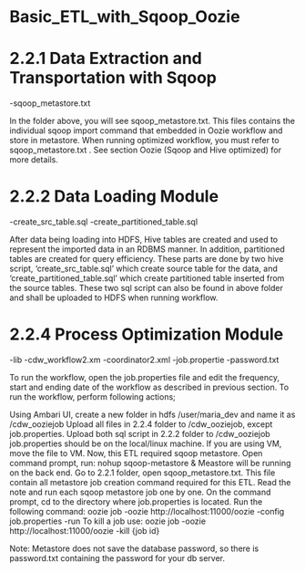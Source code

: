 # Basic_ETL_with_Sqoop_Oozie

# 2.2.1 Data Extraction and Transportation with Sqoop
-sqoop_metastore.txt

In the folder above, you will see sqoop_metastore.txt. This files contains the individual sqoop import command that embedded in Oozie workflow and store in metastore. When running optimized workflow, you must refer to sqoop_metastore.txt . See section Oozie (Sqoop and Hive optimized) for more details.

# 2.2.2 Data Loading Module
-create_src_table.sql
-create_partitioned_table.sql

After data being loading into HDFS, Hive tables are created and used to represent the imported data in an RDBMS manner. In addition, partitioned tables are created for query efficiency. These parts are done by two hive script, ‘create_src_table.sql’ which create source table for the data, and ‘create_partitioned_table.sql’ which create partitioned table inserted from the source tables. These two sql script can also be found in above folder and shall be uploaded to HDFS when running workflow.

# 2.2.4 Process Optimization Module
-lib
-cdw_workflow2.xm
-coordinator2.xml
-job.propertie
-password.txt

To run the workflow, open the job.properties file and edit the frequency, start and ending date of the workflow as described in previous section. To run the workflow, perform following actions;

Using Ambari UI, create a new folder in hdfs /user/maria_dev and name it as /cdw_ooziejob
Upload all files in 2.2.4 folder to /cdw_ooziejob, except job.properties.
Upload both sql script in 2.2.2 folder to /cdw_ooziejob
job.properties should be on the local/linux machine. If you are using VM, move the file to VM.
Now, this ETL required sqoop metastore. Open command prompt, run: nohup sqoop-metastore & Meastore will be running on the back end.
Go to 2.2.1 folder, open sqoop_metastore.txt. This file contain all metastore job creation command required for this ETL. Read the note and run each sqoop metastore job one by one.
On the command prompt, cd to the directory where job.properties is located.
Run the following command: oozie job -oozie http://localhost:11000/oozie -config job.properties -run
To kill a job use: oozie job -oozie http://localhost:11000/oozie -kill {job id}

Note: Metastore does not save the database password, so there is password.txt containing the password for your db server.

